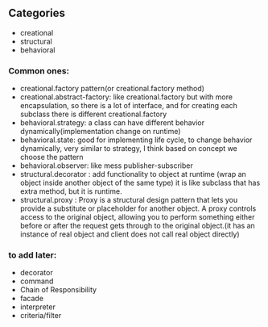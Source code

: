 ## Categories
- creational    
- structural 
- behavioral

### Common ones:
- creational.factory pattern(or creational.factory method)
- creational.abstract-factory: like creational.factory but with more encapsulation, so there is a lot of interface, and for creating each subclass there is different creational.factory 
- behavioral.strategy: a class can have different behavior dynamically(implementation change on runtime)
- behavioral.state: good for implementing life cycle, to change behavior dynamically, very similar to strategy, I think based on concept we choose the pattern
- behavioral.observer: like mess publisher-subscriber
- structural.decorator : add functionality to object at runtime (wrap an object inside another object of the same type) it is like subclass that has extra method, but it is runtime.
- structural.proxy : Proxy is a structural design pattern that lets you provide a substitute or placeholder for another object. A proxy controls access to the original object, allowing you to perform something either before or after the request gets through to the original object.(it has an instance of real object and client does not call real object directly)

### to add later:
- decorator
- command
- Chain of Responsibility
- facade 
- interpreter
- criteria/filter
